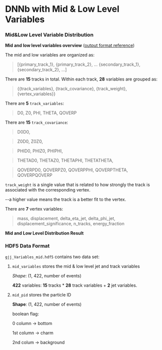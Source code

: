 # DNNb with Mid & Low Level Variables

### Mid&Low Level Variable Distribution
__Mid and low level variables overview__ ([output format reference](https://github.com/dguest/delphes-rave/wiki/Output-Format#jet-properties))

The mid and low variables are organized as:

> [{primary_track_1}, {primary_track_2}, ... {secondary_track_1}, {secondary_track_2}, ...]

There are **15** tracks in total. Within each track, **28** variables are grouped as:

> {{track_variables}, {track_covariance}, {track_weight}, {vertex_variables}}

There are **5** ``track_variables``:

> D0, Z0, PHI, THETA, QOVERP

There are **15** ``track_covariance``:

> D0D0,

> Z0D0, Z0Z0,

> PHID0, PHIZ0, PHIPHI,

> THETAD0, THETAZ0, THETAPHI, THETATHETA,

> QOVERPD0, QOVERPZ0, QOVERPPHI, QOVERPTHETA, QOVERPQOVERP

``track_weight`` is a single value that is related to how strongly the track is associated with the corresponding vertex.

--a higher value means the track is a better fit to the vertex.

There are **7** vertex variables:

> mass, displacement, delta_eta_jet, delta_phi_jet,
> displacement_significance, n_tracks, energy_fraction

__Mid and Low Level Distribution Result__

[mid_level variables]: DNNb-/Distribution_Plot/mid_variables_c.png




### HDF5 Data Format
``gjj_Variables_mid.hdf5`` contains two data set:
1. ``mid_variables`` stores the mid & low level jet and track variables

   *Shape*: (1, 422, number of events)

   **422** variables: **15** tracks \* **28** track variables + **2** jet variables.

2. ``mid_pid`` stores the particle ID

   **Shape**: (1, 422, number of events)

   boolean flag:

   0 column -> bottom

   1st column -> charm

   2nd colum -> background






